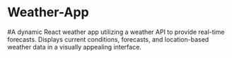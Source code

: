 # Weather-App
#A dynamic React weather app utilizing a weather API to provide real-time forecasts. Displays current conditions, forecasts, and location-based weather data in a visually appealing interface.
